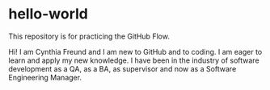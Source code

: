 # hello-world
This repository is for practicing the GitHub Flow.

Hi! 
I am Cynthia Freund and I am new to GitHub and to coding. 
I am eager to learn and apply my new knowledge.
I have been in the industry of software development as a QA, as a BA, 
as supervisor and now as a Software Engineering Manager.
